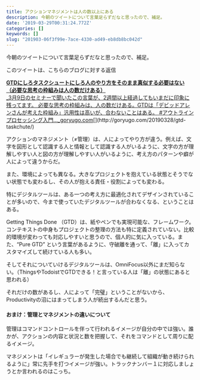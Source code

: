 ```yaml
---
title: アクションマネジメントは人の数以上にある
description: 今朝のツイートについて言葉足らずだなと思ったので、補足。
date: '2019-03-29T00:31:24.772Z'
categories: []
keywords: []
slug: "201903-06f3f99e-7ace-4330-ad49-eb8db8bc042d"
---
```

今朝のツイートについて言葉足らずだなと思ったので、補足。

このツイートは、こちらのブログに対する返信

[**GTDにしろタスクシュートにしろ人のやり方をそのまま真似する必要はない（必要な思考の枠組みは人の数だけある）**  
_3月9日のセミナーで聞いたこの言葉が、2週間以上経過してもいまだに印象に残ってます。 必要な思考の枠組みは、人の数だけある。GTDは「デビッドアレンさんが考えた枠組み」汎用性は高いが、合わないことはある。 #アウトラインプロセッシング入門…_goryugo.com](http://goryugo.com/20190328/gtd-taskchute/ "http://goryugo.com/20190328/gtd-taskchute/")[](http://goryugo.com/20190328/gtd-taskchute/)

アクションのマネジメント（≠管理）は、人によってやり方が違う。例えば、文字を図形として認識する人と情報として認識する人がいるように、文字の方が理解しやすい人と図の方が理解しやすい人がいるように、考え方のパターンや癖が人によって違うからだ。

また、環境によっても異なる。大きなプロジェクトを抱えている状態とそうでない状態でも変わるし、その人が抱える責任・役割によっても変わる。

特にデジタルツールは、ある一つの考え方に最適化されてデザインされていることが多いので、今まで使っていたデジタルツールが合わなくなる、ということはある。

Getting Things Done （GTD）は、紙やペンでも実現可能な、フレームワーク。コンテキストの中身もプロジェクトの整理の方法も特に定義されていない。比較的環境が変わっても対応しやすいと思うので、個人的に気に入っている。また、“Pure GTD” という言葉があるように、守破離を通って、「離」に入ってカスタマイズして続けている人も多い。

そしてそれについていけるデジタルツールは、OmniFocus以外にまだ知らない。（ThingsやTodoistでGTDできる！と言っている人は「離」の状態にあると思われる）

それだけの数があるし、人によって「完璧」ということがないから、Productivityの沼にはまってしまう人が続出するんだと思う。

#### おまけ：管理とマネジメントの違いについて

管理はコマンドコントロールを伴って行われるイメージが自分の中では強い。誰かが、アクションの内容と状況と数を把握して、それをコマンドとして周りに配るイメージ。

マネジメントは「イレギュラーが発生した場合でも継続して組織が動き続けられるように」常に先手を打つイメージが強い。トラックナンバー１に対応しましょうとか言われるのはこっち。
